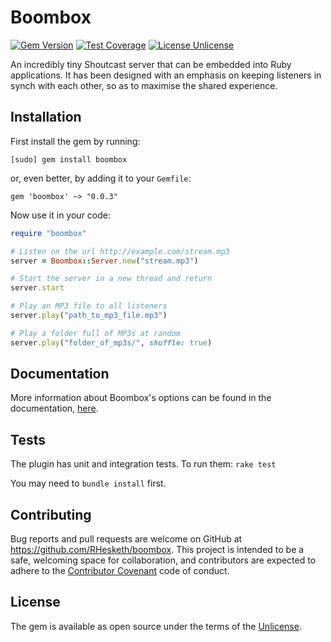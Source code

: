 # Boombox
[![Gem Version](https://badge.fury.io/rb/boombox.svg)](https://badge.fury.io/rb/boombox) [![Test Coverage](https://codeclimate.com/github/RHesketh/boombox/badges/coverage.svg)](https://codeclimate.com/github/RHesketh/boombox/coverage) [![License Unlicense](https://img.shields.io/badge/license-Unlicense-blue.svg)](http://unlicense.org/UNLICENSE)

An incredibly tiny Shoutcast server that can be embedded into Ruby applications. It has been designed with an emphasis on keeping listeners in synch with each other, so as to maximise the shared experience.

## Installation
First install the gem by running:

```
[sudo] gem install boombox
```

or, even better, by adding it to your `Gemfile`:
```
gem 'boombox' ~> "0.0.3"
```

Now use it in your code:

```ruby
require "boombox"

# Listen on the url http://example.com/stream.mp3
server = Boombox::Server.new("stream.mp3")

# Start the server in a new thread and return
server.start

# Play an MP3 file to all listeners
server.play("path_to_mp3_file.mp3")

# Play a folder full of MP3s at random
server.play("folder_of_mp3s/", shuffle: true)
```

## Documentation
More information about Boombox's options can be found in the documentation, [here](#).

## Tests
The plugin has unit and integration tests. To run them:
`rake test`

You may need to `bundle install` first.

## Contributing

Bug reports and pull requests are welcome on GitHub at https://github.com/RHesketh/boombox. This project is intended to be a safe, welcoming space for collaboration, and contributors are expected to adhere to the [Contributor Covenant](http://contributor-covenant.org) code of conduct.

## License

The gem is available as open source under the terms of the [Unlicense](http://unlicense.org).
